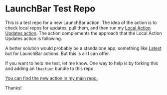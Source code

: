 # LaunchBar Test Repo 

This is a test repo for a new LaunchBar action. The idea of the action is to check local repos for updates, pull them, and then run my [Local Action Updates action](https://github.com/Ptujec/LaunchBar/tree/master/Local-Action-Updates). The action complements the approach that the Local Action Updates action is following. 

A better solution would probably be a standalone app, something like [Latest](https://max.codes/latest/) but for LaunchBar actions. But this is all I can offer.

If you want to help me test, let me know. One way to help is by forking this and adding an `lbaction` bundle to this repo.

[You can find the new action in my main repo.](https://github.com/Ptujec/LaunchBar/tree/master/LB-Repo-Updates)

Thanks!
